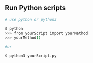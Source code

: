 Run Python scripts
------------------
```bash
# use python or python3

$ python
>>> from yourScript import yourMethod
>>> yourMethod()

#or

$ python3 yourScript.py
```
